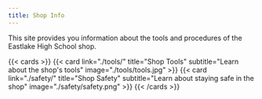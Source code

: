 ```yaml
---
title: Shop Info
---
```


This site provides you information about the tools and procedures of the Eastlake High School shop.

{{< cards >}}
  {{< card link="./tools/" title="Shop Tools" subtitle="Learn about the shop's tools" image="./tools/tools.jpg" >}}
  {{< card link="./safety/" title="Shop Safety" subtitle="Learn about staying safe in the shop" image="./safety/safety.png" >}}
{{< /cards >}}
